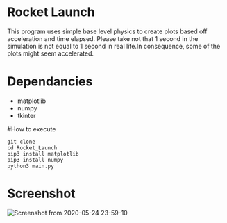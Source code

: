 # Rocket Launch
This program uses simple base level physics to create plots based off acceleration and time elapsed. Please take not that 1 second in the simulation is not equal to 1 second in real life.In consequence, some of the plots might seem accelerated.

# Dependancies
- matplotlib
- numpy
- tkinter

#How to execute
```
git clone 
cd Rocket_Launch
pip3 install matplotlib
pip3 install numpy
python3 main.py
```

# Screenshot
![Screenshot from 2020-05-24 23-59-10](https://user-images.githubusercontent.com/49179489/82777064-fb428380-9e1a-11ea-9ae8-c285061e0d93.png)


